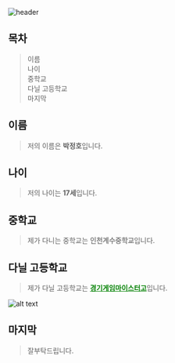 ![header](https://capsule-render.vercel.app/api?type=Waving&color=4e63d6&height=500&section=header&text=자기소개&fontSize=100&animation=fadeIn&fontColor=DDDDDD)
## **목차**
> 이름
> <br/>나이
> <br/>중학교
> <br/>다닐 고등학교
> <br/>마지막

## **이름**
> 저의 이름은 **박정호**입니다.
## **나이**
>저의 나이는 **17세**입니다.
## **중학교**
>제가 다니는 중학교는 <span style="color:gray">**인천계수중학교**</span>입니다.
## **다닐 고등학교**
>제가 다닐 고등학교는 <span style="color:green">**<u>경기게임마이스터고</u>**</span>입니다.

![alt text](https://search.pstatic.net/common/?src=http%3A%2F%2Fblogfiles.naver.net%2FMjAyMDA1MDFfMTEg%2FMDAxNTg4MzE1Njg3NDE5.RzzFJNoNG9B-qD30HD3JEyOzUTKAFvTBNeyUgvEn62sg._KiXhurHugbVTNyTYDU8OMSdc69qPSvYULvOzY-lm2og.JPEG.goeay%2F%25B0%25E6%25B1%25E2%25B0%25D4%25C0%25D3%25B8%25B6%25C0%25CC%25BD%25BA%25C5%25CD%25B0%25ED%25B5%25EE%25C7%25D0%25B1%25B3.png&type=a340)

## **마지막**
> 잘부탁드립니다.


